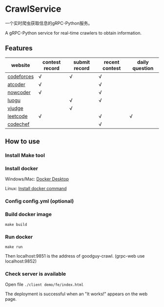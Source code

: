 # CrawlService

一个实时爬虫获取信息的gRPC-Python服务。

A gRPC-Python service for real-time crawlers to obtain information.

## Features

| website                               | contest record | submit record | recent contest | daily question |
|---------------------------------------|----------------|---------------|----------------|----------------|
| [codeforces](https://codeforces.com/) | √              | √             | √              |                |
| [atcoder](https://atcoder.jp)         | √              |               | √              |                |
| [nowcoder](https://nowcoder.com)      | √              |               | √              |                |
| [luogu](https://luogu.com.cn)         |                | √             | √              |                |
| [vjudge](https://vjudge.net)          |                | √             |                |                |
| [leetcode](https://leetcode.cn)   | √              |               | √              | √              |
| [codechef](https://www.codechef.com/) |                |               | √              |                |

## How to use

### Install Make tool

### Install docker

Windows/Mac: [Docker Desktop](https://www.docker.com/get-started)

Linux: [Install docker command](https://command-not-found.com/docker)

### Config config.yml (optional)

### Build docker image

`make build`

### Run docker

`make run`

Then localhost:9851 is the address of goodguy-crawl. (grpc-web use localhost:9852)

### Check server is available

Open file `./client demo/fe/index.html`

The deployment is successful when an "It works!" appears on the web page.
